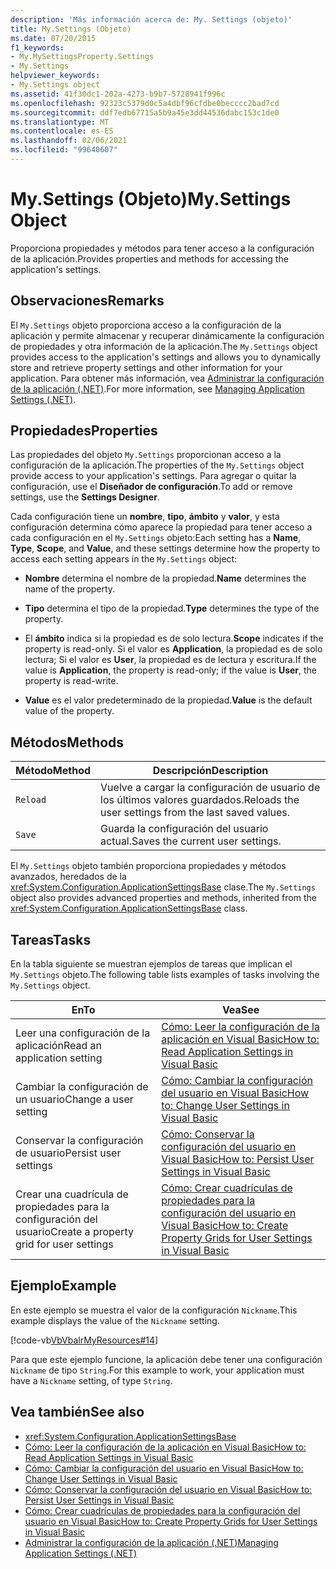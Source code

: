 ```yaml
---
description: 'Más información acerca de: My. Settings (objeto)'
title: My.Settings (Objeto)
ms.date: 07/20/2015
f1_keywords:
- My.MySettingsProperty.Settings
- My.Settings
helpviewer_keywords:
- My.Settings object
ms.assetid: 41f30dc1-202a-4273-b9b7-5728941f996c
ms.openlocfilehash: 92323c5379d0c5a4dbf96cfdbe0becccc2bad7cd
ms.sourcegitcommit: ddf7edb67715a5b9a45e3dd44536dabc153c1de0
ms.translationtype: MT
ms.contentlocale: es-ES
ms.lasthandoff: 02/06/2021
ms.locfileid: "99640607"
---
```

# <a name="mysettings-object"></a><span data-ttu-id="b81fe-103">My.Settings (Objeto)</span><span class="sxs-lookup"><span data-stu-id="b81fe-103">My.Settings Object</span></span>

<span data-ttu-id="b81fe-104">Proporciona propiedades y métodos para tener acceso a la configuración de la aplicación.</span><span class="sxs-lookup"><span data-stu-id="b81fe-104">Provides properties and methods for accessing the application's settings.</span></span>  
  
## <a name="remarks"></a><span data-ttu-id="b81fe-105">Observaciones</span><span class="sxs-lookup"><span data-stu-id="b81fe-105">Remarks</span></span>  

 <span data-ttu-id="b81fe-106">El `My.Settings` objeto proporciona acceso a la configuración de la aplicación y permite almacenar y recuperar dinámicamente la configuración de propiedades y otra información de la aplicación.</span><span class="sxs-lookup"><span data-stu-id="b81fe-106">The `My.Settings` object provides access to the application's settings and allows you to dynamically store and retrieve property settings and other information for your application.</span></span> <span data-ttu-id="b81fe-107">Para obtener más información, vea [Administrar la configuración de la aplicación (.NET)](/visualstudio/ide/managing-application-settings-dotnet).</span><span class="sxs-lookup"><span data-stu-id="b81fe-107">For more information, see [Managing Application Settings (.NET)](/visualstudio/ide/managing-application-settings-dotnet).</span></span>  
  
## <a name="properties"></a><span data-ttu-id="b81fe-108">Propiedades</span><span class="sxs-lookup"><span data-stu-id="b81fe-108">Properties</span></span>  

 <span data-ttu-id="b81fe-109">Las propiedades del objeto `My.Settings` proporcionan acceso a la configuración de la aplicación.</span><span class="sxs-lookup"><span data-stu-id="b81fe-109">The properties of the `My.Settings` object provide access to your application's settings.</span></span> <span data-ttu-id="b81fe-110">Para agregar o quitar la configuración, use el **Diseñador de configuración**.</span><span class="sxs-lookup"><span data-stu-id="b81fe-110">To add or remove settings, use the **Settings Designer**.</span></span>  
  
 <span data-ttu-id="b81fe-111">Cada configuración tiene un **nombre**, **tipo**, **ámbito** y **valor**, y esta configuración determina cómo aparece la propiedad para tener acceso a cada configuración en el `My.Settings` objeto:</span><span class="sxs-lookup"><span data-stu-id="b81fe-111">Each setting has a **Name**, **Type**, **Scope**, and **Value**, and these settings determine how the property to access each setting appears in the `My.Settings` object:</span></span>  
  
- <span data-ttu-id="b81fe-112">**Nombre** determina el nombre de la propiedad.</span><span class="sxs-lookup"><span data-stu-id="b81fe-112">**Name** determines the name of the property.</span></span>  
  
- <span data-ttu-id="b81fe-113">**Tipo** determina el tipo de la propiedad.</span><span class="sxs-lookup"><span data-stu-id="b81fe-113">**Type** determines the type of the property.</span></span>  
  
- <span data-ttu-id="b81fe-114">El **ámbito** indica si la propiedad es de solo lectura.</span><span class="sxs-lookup"><span data-stu-id="b81fe-114">**Scope** indicates if the property is read-only.</span></span> <span data-ttu-id="b81fe-115">Si el valor es **Application**, la propiedad es de solo lectura; Si el valor es **User**, la propiedad es de lectura y escritura.</span><span class="sxs-lookup"><span data-stu-id="b81fe-115">If the value is **Application**, the property is read-only; if the value is **User**, the property is read-write.</span></span>  
  
- <span data-ttu-id="b81fe-116">**Value** es el valor predeterminado de la propiedad.</span><span class="sxs-lookup"><span data-stu-id="b81fe-116">**Value** is the default value of the property.</span></span>  
  
## <a name="methods"></a><span data-ttu-id="b81fe-117">Métodos</span><span class="sxs-lookup"><span data-stu-id="b81fe-117">Methods</span></span>  
  
|<span data-ttu-id="b81fe-118">Método</span><span class="sxs-lookup"><span data-stu-id="b81fe-118">Method</span></span>|<span data-ttu-id="b81fe-119">Descripción</span><span class="sxs-lookup"><span data-stu-id="b81fe-119">Description</span></span>|  
|---|---|  
|`Reload`|<span data-ttu-id="b81fe-120">Vuelve a cargar la configuración de usuario de los últimos valores guardados.</span><span class="sxs-lookup"><span data-stu-id="b81fe-120">Reloads the user settings from the last saved values.</span></span>|  
|`Save`|<span data-ttu-id="b81fe-121">Guarda la configuración del usuario actual.</span><span class="sxs-lookup"><span data-stu-id="b81fe-121">Saves the current user settings.</span></span>|  
  
 <span data-ttu-id="b81fe-122">El `My.Settings` objeto también proporciona propiedades y métodos avanzados, heredados de la <xref:System.Configuration.ApplicationSettingsBase> clase.</span><span class="sxs-lookup"><span data-stu-id="b81fe-122">The `My.Settings` object also provides advanced properties and methods, inherited from the <xref:System.Configuration.ApplicationSettingsBase> class.</span></span>  
  
## <a name="tasks"></a><span data-ttu-id="b81fe-123">Tareas</span><span class="sxs-lookup"><span data-stu-id="b81fe-123">Tasks</span></span>  

 <span data-ttu-id="b81fe-124">En la tabla siguiente se muestran ejemplos de tareas que implican el `My.Settings` objeto.</span><span class="sxs-lookup"><span data-stu-id="b81fe-124">The following table lists examples of tasks involving the `My.Settings` object.</span></span>  
  
|<span data-ttu-id="b81fe-125">En</span><span class="sxs-lookup"><span data-stu-id="b81fe-125">To</span></span>|<span data-ttu-id="b81fe-126">Vea</span><span class="sxs-lookup"><span data-stu-id="b81fe-126">See</span></span>|  
|---|---|  
|<span data-ttu-id="b81fe-127">Leer una configuración de la aplicación</span><span class="sxs-lookup"><span data-stu-id="b81fe-127">Read an application setting</span></span>|[<span data-ttu-id="b81fe-128">Cómo: Leer la configuración de la aplicación en Visual Basic</span><span class="sxs-lookup"><span data-stu-id="b81fe-128">How to: Read Application Settings in Visual Basic</span></span>](../../developing-apps/programming/app-settings/how-to-read-application-settings.md)|  
|<span data-ttu-id="b81fe-129">Cambiar la configuración de un usuario</span><span class="sxs-lookup"><span data-stu-id="b81fe-129">Change a user setting</span></span>|[<span data-ttu-id="b81fe-130">Cómo: Cambiar la configuración del usuario en Visual Basic</span><span class="sxs-lookup"><span data-stu-id="b81fe-130">How to: Change User Settings in Visual Basic</span></span>](../../developing-apps/programming/app-settings/how-to-change-user-settings.md)|  
|<span data-ttu-id="b81fe-131">Conservar la configuración de usuario</span><span class="sxs-lookup"><span data-stu-id="b81fe-131">Persist user settings</span></span>|[<span data-ttu-id="b81fe-132">Cómo: Conservar la configuración del usuario en Visual Basic</span><span class="sxs-lookup"><span data-stu-id="b81fe-132">How to: Persist User Settings in Visual Basic</span></span>](../../developing-apps/programming/app-settings/how-to-persist-user-settings.md)|  
|<span data-ttu-id="b81fe-133">Crear una cuadrícula de propiedades para la configuración del usuario</span><span class="sxs-lookup"><span data-stu-id="b81fe-133">Create a property grid for user settings</span></span>|[<span data-ttu-id="b81fe-134">Cómo: Crear cuadrículas de propiedades para la configuración del usuario en Visual Basic</span><span class="sxs-lookup"><span data-stu-id="b81fe-134">How to: Create Property Grids for User Settings in Visual Basic</span></span>](../../developing-apps/programming/app-settings/how-to-create-property-grids-for-user-settings.md)|  
  
## <a name="example"></a><span data-ttu-id="b81fe-135">Ejemplo</span><span class="sxs-lookup"><span data-stu-id="b81fe-135">Example</span></span>  

 <span data-ttu-id="b81fe-136">En este ejemplo se muestra el valor de la configuración `Nickname`.</span><span class="sxs-lookup"><span data-stu-id="b81fe-136">This example displays the value of the `Nickname` setting.</span></span>  
  
 [!code-vb[VbVbalrMyResources#14](~/samples/snippets/visualbasic/VS_Snippets_VBCSharp/VbVbalrMyResources/VB/Form1.vb#14)]  
  
 <span data-ttu-id="b81fe-137">Para que este ejemplo funcione, la aplicación debe tener una configuración `Nickname` de tipo `String`.</span><span class="sxs-lookup"><span data-stu-id="b81fe-137">For this example to work, your application must have a `Nickname` setting, of type `String`.</span></span>  
  
## <a name="see-also"></a><span data-ttu-id="b81fe-138">Vea también</span><span class="sxs-lookup"><span data-stu-id="b81fe-138">See also</span></span>

- <xref:System.Configuration.ApplicationSettingsBase>
- [<span data-ttu-id="b81fe-139">Cómo: Leer la configuración de la aplicación en Visual Basic</span><span class="sxs-lookup"><span data-stu-id="b81fe-139">How to: Read Application Settings in Visual Basic</span></span>](../../developing-apps/programming/app-settings/how-to-read-application-settings.md)
- [<span data-ttu-id="b81fe-140">Cómo: Cambiar la configuración del usuario en Visual Basic</span><span class="sxs-lookup"><span data-stu-id="b81fe-140">How to: Change User Settings in Visual Basic</span></span>](../../developing-apps/programming/app-settings/how-to-change-user-settings.md)
- [<span data-ttu-id="b81fe-141">Cómo: Conservar la configuración del usuario en Visual Basic</span><span class="sxs-lookup"><span data-stu-id="b81fe-141">How to: Persist User Settings in Visual Basic</span></span>](../../developing-apps/programming/app-settings/how-to-persist-user-settings.md)
- [<span data-ttu-id="b81fe-142">Cómo: Crear cuadrículas de propiedades para la configuración del usuario en Visual Basic</span><span class="sxs-lookup"><span data-stu-id="b81fe-142">How to: Create Property Grids for User Settings in Visual Basic</span></span>](../../developing-apps/programming/app-settings/how-to-create-property-grids-for-user-settings.md)
- [<span data-ttu-id="b81fe-143">Administrar la configuración de la aplicación (.NET)</span><span class="sxs-lookup"><span data-stu-id="b81fe-143">Managing Application Settings (.NET)</span></span>](/visualstudio/ide/managing-application-settings-dotnet)
